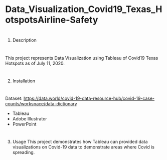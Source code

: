 # 
# Data_Visualization_Covid19_Texas_HotspotsAirline-Safety
#
1) Description
# 
This project represents Data Visualization using Tableau of Covid19 Texas Hotspots as of July 11, 2020.
#
2) Installation
#
Dataset: https://data.world/covid-19-data-resource-hub/covid-19-case-counts/workspace/data-dictionary 
- Tableau
- Adobe Illustrator 
- PowerPoint 
#
3) Usage
This project demonstrates how Tableau can provided data visualizations on Covid-19 data to demonstrate areas where Covid is spreading.
#

